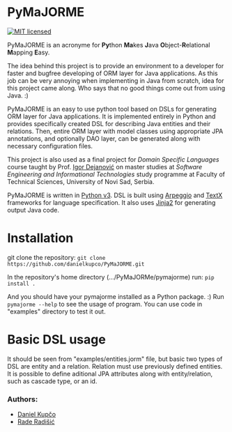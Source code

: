 # PyMaJORME

[![MIT licensed](https://img.shields.io/badge/license-MIT-blue.svg)](https://raw.githubusercontent.com/hyperium/hyper/master/LICENSE)

PyMaJORME is an acronyme for **Py**thon **Ma**kes **J**ava **O**bject-**R**elational **M**apping **E**asy.

The idea behind this project is to provide an environment to a developer for faster and bugfree developing of ORM layer for Java applications. As this job can be very annoying when implementing in Java from scratch, idea for this project came along. Who says that no good things come out from using Java. :)

PyMaJORME is an easy to use python tool based on DSLs for generating ORM layer for Java applications. It is implemented entirely in Python and provides specifically created DSL for describing Java entities and their relations. Then, entire ORM layer with model classes using appropriate JPA annotations, and optionally DAO layer, can be generated along with necessary configuration files.

This project is also used as a final project for *Domain Specific Languages* course taught by Prof. [Igor Dejanović](https://github.com/igordejanovic "Igor Dejanović's GitHub profile") on master studies at *Software Engineering and Informational Technologies* study programme at Faculty of Technical Sciences, University of Novi Sad, Serbia.

PyMaJORME is written in [Python v3](https://www.python.org, "Official Python page"). DSL is built using [Arpeggio](https://github.com/igordejanovic/Arpeggio "Arpeggio GitHub page") and [TextX](https://github.com/igordejanovic/textX "TextX GitHub page") frameworks for language specification. It also uses [Jinja2](https://github.com/mitsuhiko/jinja2 "Jinja 2 GitHub page") for generating output Java code.

# Installation

git clone the repository: `git clone https://github.com/danielkupco/PyMaJORME.git`

In the repository's home directory (.../PyMaJORMe/pymajorme) run: `pip install .`

And you should have your pymajorme installed as a Python package. :)
Run `pymajorme --help` to see the usage of program. You can use code in "examples" directory to test it out.

# Basic DSL usage

It should be seen from "examples/entities.jorm" file, but basic two types of DSL are entity and a relation. Relation must use previously defined entities. It is possible to define aditional JPA attributes along with entity/relation, such as cascade type, or an id.

### Authors:
* [Daniel Kupčo](https://github.com/danielkupco "Daniel Kupčo's GitHub profile")
* [Rade Radišić](https://github.com/RadeKornjaca "Rade Radišić's GitHub profile")

